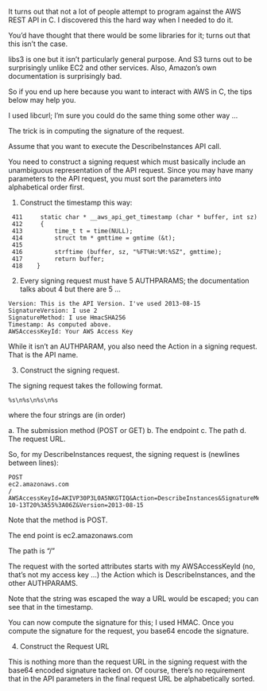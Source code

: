 It turns out that not a lot of people attempt to program against the
AWS REST API in C. I discovered this the hard way when I needed to do it.

You’d have thought that there would be some libraries for it; turns
out that this isn’t the case.

libs3 is one but it isn’t particularly general purpose. And S3 turns
out to be surprisingly unlike EC2 and other services. Also, Amazon’s
own documentation is surprisingly bad.

So if you end up here because you want to interact with AWS in C, the
tips below may help you.

I used libcurl; I’m sure you could do the same thing some other way …

The trick is in computing the signature of the request.

Assume that you want to execute the DescribeInstances API call.

You need to construct a signing request which must basically include
an unambiguous representation of the API request. Since you may have
many parameters to the API request, you must sort the parameters into
alphabetical order first.

 1. Construct the timestamp this way:

```
 411     static char * __aws_api_get_timestamp (char * buffer, int sz)
 412     {
 413         time_t t = time(NULL);
 414         struct tm * gmttime = gmtime (&t);
 415
 416         strftime (buffer, sz, "%FT%H:%M:%SZ", gmttime);
 417         return buffer;
 418    }
```

 2. Every signing request must have 5 AUTHPARAMS; the documentation talks about 4 but there are 5 …

```
Version: This is the API Version. I've used 2013-08-15
SignatureVersion: I use 2
SignatureMethod: I use HmacSHA256
Timestamp: As computed above.
AWSAccessKeyId: Your AWS Access Key
```

While it isn’t an AUTHPARAM, you also need the Action in a signing
request. That is the API name.

 3. Construct the signing request.

The signing request takes the following format.

```
%s\n%s\n%s\n%s
```

where the four strings are (in order)

 a. The submission method (POST or GET)
 b. The endpoint
 c. The path
 d. The request URL.

So, for my DescribeInstances request, the signing request is (newlines
between lines):

```
POST
ec2.amazonaws.com
/
AWSAccessKeyId=AKIVP30P3L0A5NKGTIQ&Action=DescribeInstances&SignatureMethod=HmacSHA256&SignatureVersion=2&Timestamp=2013-10-13T20%3A55%3A06Z&Version=2013-08-15
```

Note that the method is POST.

The end point is ec2.amazonaws.com

The path is “/”

The request with the sorted attributes starts with my AWSAccessKeyId (no,
that’s not my access key …) the Action which is DescribeInstances,
and the other AUTHPARAMS.

Note that the string was escaped the way a URL would be escaped; you
can see that in the timestamp.

You can now compute the signature for this; I used HMAC. Once you compute
the signature for the request, you base64 encode the signature.

4. Construct the Request URL

This is nothing more than the request URL in the signing request with the
base64 encoded signature tacked on. Of course, there’s no requirement
that in the API parameters in the final request URL be alphabetically
sorted.
<!-- vim: set autoindent expandtab sw=4 syntax=markdown: -->
